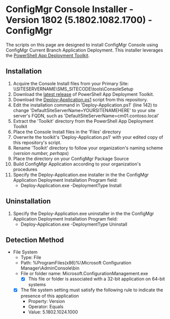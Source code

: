 # ConfigMgr Console Installer - Version 1802 (5.1802.1082.1700) - ConfigMgr

The scripts on this page are designed to install ConfigMgr Console using ConfigMgr Current Branch Application Deployment. This installer leverages the [PowerShell App Deployment Toolkit](http://psappdeploytoolkit.com/).

## Installation

1. Acquire the Console Install files from your Primary Site: \\\SITESERVERNAME\SMS_SITECODE\tools\ConsoleSetup
1. Download the [latest release](https://github.com/PSAppDeployToolkit/PSAppDeployToolkit/releases/latest) of PowerShell App Deployment Toolkit.
1. Download the [Deploy-Application.ps1](https://github.com/aentringer/CMAppScripts/raw/master/Microsoft/ConfigMgrConsole/Deploy-Application.ps1) script from this repository.
1. Edit the installation command in 'Deploy-Application.ps1' (line 142) to change 'DefaultSiteServerName=YOURSITENAMEHERE' to your site server's FQDN, such as 'DefaultSiteServerName=cm01.contoso.local'
1. Extract the 'Toolkit' directory from the PowerShell App Deployment Toolkit
1. Place the Console Install files in the 'Files' directory
1. Overwrite the toolkit's 'Deploy-Application.ps1' with your edited copy of this repository's script.
1. Rename 'Toolkit' directory to follow your organization's naming scheme (*version number, perhaps*)
1. Place the directory on your ConfigMgr Package Source
1. Build ConfigMgr Application according to your organization's procedures
1. Specify the Deploy-Application.exe installer in the the ConfigMgr Application Deployment Installation Program field:
    * Deploy-Application.exe -DeploymentType Install

## Uninstallation

1. Specify the Deploy-Application.exe uninstaller in the the ConfigMgr Application Deployment Installation Program field:
    * Deploy-Application.exe -DeploymentType Uninstall

## Detection Method

* File System
  * Type: File
  * Path: %ProgramFiles(x86)%\Microsoft Configuration Manager\AdminConsole\bin
  * File or folder name: Microsoft.ConfigurationManagement.exe
    * [X] This file or folder is associated with a 32-bit application on 64-bit systems
  * [X] The file system setting must satisfy the following rule to indicate the presence of this application
    * Property: Version
    * Operator: Equals
    * Value: 5.1802.1024.1000
